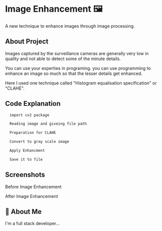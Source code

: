 
# Image Enhancement 🖼️

A new technique to enhance images through image processing.

## About Project

Images captured by the surveillance cameras are generally very low in quality and not able to detect some of the minute details.

You can use your experties in programing. you can use programming to enhance an image so much so that the lesser details get enhanced.

Here I used one technique called "Histogram equalisation specification" or "CLAHE". 


## Code Explanation 

```bash
  import cv2 package
```
```bash
  Reading image and giveing file path
```
```bash
  Preparation for CLAHE
```
```bash
  Convert to gray scale image
```
```bash
  Apply Enhancment
```
```bash
  Save it to file
```



## Screenshots

Before Image Enhancement


After Image Enhancement

## 🚀 About Me
I'm a full stack developer...

